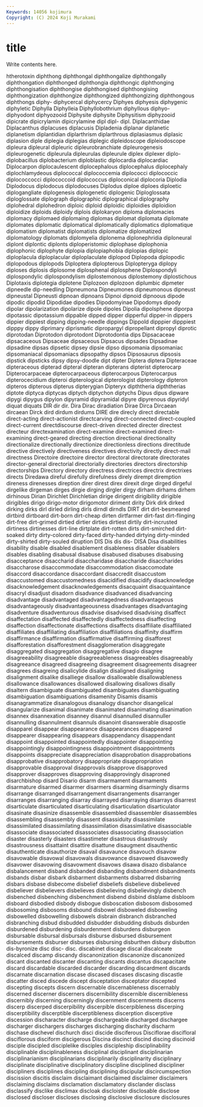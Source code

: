 ```yaml
---
Keywords: 14056 kojimura
Copyright: (C) 2024 Koji Murakami
---
```


# title

Write contents here.



htherotoxin diphthong diphthongal diphthongalize diphthongally
diphthongation diphthonged diphthongia diphthongic diphthonging diphthongisation diphthongise diphthongised diphthongising diphthongization
diphthongize diphthongized diphthongizing diphthongous diphthongs diphy- diphycercal diphycercy Diphyes diphyesis
diphygenic diphyletic Diphylla Diphylleia Diphyllobothrium diphyllous diphyo- diphyodont diphyozooid Diphysite
diphysite Diphysitism diphyzooid dipicrate dipicrylamin dipicrylamine dipl dipl- dipl. Diplacanthidae
Diplacanthus diplacuses diplacusis Dipladenia diplanar diplanetic diplanetism diplantidian diplarthrism diplarthrous
diplasiasmus diplasic diplasion diple diplegia diplegias diplegic dipleidoscope dipleiodoscope dipleura
dipleural dipleuric dipleurobranchiate dipleurogenesis dipleurogenetic dipleurula dipleurulas dipleurule diplex diplexer
diplo- diplobacillus diplobacterium diploblastic diplocardia diplocardiac Diplocarpon diplocaulescent diplocephalous diplocephalus
diplocephaly diplochlamydeous diplococcal diplococcemia diplococci diplococcic diplococcocci diplococcoid diplococcus diploconical
diplocoria Diplodia Diplodocus diplodocus diplodocuses Diplodus diploe diploes diploetic diplogangliate
diplogenesis diplogenetic diplogenic Diploglossata diploglossate diplograph diplographic diplographical diplography diplohedral
diplohedron diploic diploid diploidic diploidies diploidion diploidize diploids diploidy diplois
diplokaryon diploma diplomacies diplomacy diplomaed diplomaing diplomas diplomat diplomata diplomate
diplomates diplomatic diplomatical diplomatically diplomatics diplomatique diplomatism diplomatist diplomatists diplomatize
diplomatized diplomatology diplomats diplomyelia diplonema diplonephridia diploneural diplont diplontic diplonts
diploperistomic diplophase diplophonia diplophonic diplophyte diplopia diplopiaphobia diplopias diplopic diploplacula
diploplacular diploplaculate diplopod Diplopoda diplopodic diplopodous diplopods Diploptera diplopterous Diplopteryga
diplopy diploses diplosis diplosome diplosphenal diplosphene Diplospondyli diplospondylic diplospondylism diplostemonous
diplostemony diplostichous Diplotaxis diplotegia diplotene Diplozoon diplozoon diplumbic dipmeter dipneedle
dip-needling Dipneumona Dipneumones dipneumonous dipneust dipneustal Dipneusti dipnoan dipnoans Dipnoi
dipnoid dipnoous dipode dipodic dipodid Dipodidae dipodies Dipodomyinae Dipodomys dipody
dipolar dipolarization dipolarize dipole dipoles Dipolia dipolsphene diporpa dipotassic dipotassium
dippable dipped dipper dipperful dipper-in dippers dippier dippiest dipping dipping-needle
dippings Dippold dipppier dipppiest dipppy dippy diprimary diprismatic dipropargyl dipropellant
dipropyl diprotic diprotodan Diprotodon diprotodont Diprotodontia dips Dipsacaceae dipsacaceous Dipsaceae
dipsaceous Dipsacus dipsades Dipsadinae dipsadine dipsas dipsetic dipsey dipsie dipso
dipsomania dipsomaniac dipsomaniacal dipsomaniacs dipsopathy dipsos Dipsosaurus dipsosis dipstick dipsticks
dipsy dipsy-doodle dipt dipter Diptera diptera Dipteraceae dipteraceous dipterad dipteral
dipteran dipterans dipterist dipterocarp Dipterocarpaceae dipterocarpaceous dipterocarpous Dipterocarpus dipterocecidium dipteroi
dipterological dipterologist dipterology dipteron dipteros dipterous dipterus dipterygian Dipteryx dipththeria
dipththerias diptote diptyca diptycas diptych diptychon diptychs Dipus dipus dipware
dipygi dipygus dipylon dipyramid dipyramidal dipyre dipyrenous dipyridyl diquat diquats
DIR dir dir. Dira Dirac diradiation Dirae Dirca Dircaean dircaean
Dirck dird dirdum dirdums DIRE dire direcly direct directable direct-acting
direct-actionist directcarving direct-connected direct-coupled direct-current directdiscourse direct-driven directed directer directest
directeur directexamination direct-examine direct-examined direct-examining direct-geared directing direction directional directionality
directionalize directionally directionize directionless directions directitude directive directively directiveness directives
directivity directly direct-mail directness Directoire directoire director directoral directorate directorates
director-general directorial directorially directories directors directorship directorships Directory directory directress
directrices directrix directrixes directs Diredawa direful direfully direfulness direly dirempt
diremption direness direnesses direption direr direst direx direxit dirge dirged
dirgeful dirgelike dirgeman dirges dirgie dirging dirgler dirgy dirham dirhams
dirhem dirhinous Dirian Dirichlet Dirichletian dirige dirigent dirigibility dirigible dirigibles
dirigo dirigo-motor dirigomotor diriment dirity Dirk dirk dirked dirking dirks
dirl dirled dirling dirls dirndl dirndls DIRT dirt dirt-besmeared dirtbird
dirtboard dirt-born dirt-cheap dirten dirtfarmer dirt-fast dirt-flinging dirt-free dirt-grimed dirtied
dirtier dirties dirtiest dirtily dirt-incrusted dirtiness dirtinesses dirt-line dirtplate dirt-rotten
dirts dirt-smirched dirt-soaked dirty dirty-colored dirty-faced dirty-handed dirtying dirty-minded dirty-shirted
dirty-souled diruption DIS Dis dis dis- DISA Disa disabilities disability
disable disabled disablement disableness disabler disablers disables disabling disabusal disabuse
disabused disabuses disabusing disacceptance disaccharid disaccharidase disaccharide disaccharides disaccharose disaccommodate
disaccommodation disaccomodate disaccord disaccordance disaccordant disaccredit disaccustom disaccustomed disaccustomedness disacidified
disacidify disacknowledge disacknowledgement disacknowledgements disacquaint disacquaintance disacryl disadjust disadorn disadvance
disadvanced disadvancing disadvantage disadvantaged disadvantagedness disadvantageous disadvantageously disadvantageousness disadvantages disadvantaging
disadventure disadventurous disadvise disadvised disadvising disaffect disaffectation disaffected disaffectedly disaffectedness
disaffecting disaffection disaffectionate disaffections disaffects disaffiliate disaffiliated disaffiliates disaffiliating disaffiliation
disaffiliations disaffinity disaffirm disaffirmance disaffirmation disaffirmative disaffirming disafforest disafforestation disafforestment
disagglomeration disaggregate disaggregated disaggregation disaggregative disagio disagree disagreeability disagreeable disagreeableness
disagreeables disagreeably disagreeance disagreed disagreeing disagreement disagreements disagreer disagrees disagreing
disalicylide disalign disaligned disaligning disalignment disalike disalliege disallow disallowable disallowableness
disallowance disallowances disallowed disallowing disallows disally disaltern disambiguate disambiguated disambiguates
disambiguating disambiguation disambiguations disamenity Disamis disamis disanagrammatize disanalogous disanalogy disanchor
disangelical disangularize disanimal disanimate disanimated disanimating disanimation disannex disannexation disanney
disannul disannulled disannuller disannulling disannulment disannuls disanoint disanswerable disapostle disapparel
disappear disappearance disappearances disappeared disappearer disappearing disappears disappendancy disappendant disappoint
disappointed disappointedly disappointer disappointing disappointingly disappointingness disappointment disappointments disappoints disappreciate
disappreciation disapprobation disapprobations disapprobative disapprobatory disappropriate disappropriation disapprovable disapproval disapprovals
disapprove disapproved disapprover disapproves disapproving disapprovingly disaproned disarchbishop disard Disario
disarm disarmament disarmaments disarmature disarmed disarmer disarmers disarming disarmingly disarms
disarrange disarranged disarrangement disarrangements disarranger disarranges disarranging disarray disarrayed disarraying
disarrays disarrest disarticulate disarticulated disarticulating disarticulation disarticulator disasinate disasinize disassemble
disassembled disassembler disassembles disassembling disassembly disassent disassiduity disassimilate disassimilated disassimilating
disassimilation disassimilative disassociable disassociate disassociated disassociates disassociating disassociation disaster disasterly
disasters disastimeter disastrous disastrously disastrousness disattaint disattire disattune disaugment disauthentic
disauthenticate disauthorize disavail disavaunce disavouch disavow disavowable disavowal disavowals disavowance
disavowed disavowedly disavower disavowing disavowment disavows disawa disazo disbalance disbalancement
disband disbanded disbanding disbandment disbandments disbands disbar disbark disbarment disbarments
disbarred disbarring disbars disbase disbecome disbelief disbeliefs disbelieve disbelieved disbeliever
disbelievers disbelieves disbelieving disbelievingly disbench disbenched disbenching disbenchment disbend disbind
disblame disbloom disboard disbodied disbody disbogue disboscation disbosom disbosomed disbosoming
disbosoms disbound disbowel disboweled disboweling disbowelled disbowelling disbowels disbrain disbranch
disbranched disbranching disbud disbudded disbudder disbudding disbuds disburden disburdened disburdening
disburdenment disburdens disburgeon disbursable disbursal disbursals disburse disbursed disbursement disbursements
disburser disburses disbursing disburthen disbury disbutton dis-byronize disc disc- disc.
discabinet discage discal discalceate discalced discamp discandy discanonization discanonize discanonized
discant discanted discanter discanting discants discantus discapacitate discard discardable discarded
discarder discarding discardment discards discarnate discarnation discase discased discases discasing
discastle discatter disced discede discept disceptation disceptator discepted discepting discepts
discern discernable discernableness discernably discerned discerner discerners discernibility discernible discernibleness
discernibly discerning discerningly discernment discernments discerns discerp discerped discerpibility discerpible
discerpibleness discerping discerptibility discerptible discerptibleness discerption discerptive discession discharacter discharge
dischargeable discharged dischargee discharger dischargers discharges discharging discharity discharm dischase
dischevel dischurch disci discide disciferous Disciflorae discifloral disciflorous disciform discigerous
Discina discinct discind discing discinoid disciple discipled disciplelike disciples discipleship
disciplinability disciplinable disciplinableness disciplinal disciplinant disciplinarian disciplinarianism disciplinarians disciplinarily disciplinarity
disciplinary disciplinate disciplinative disciplinatory discipline disciplined discipliner discipliners disciplines discipling
disciplining discipular discircumspection discission discitis disclaim disclaimant disclaimed disclaimer disclaimers
disclaiming disclaims disclamation disclamatory disclander disclass disclassify disclike disclimax discloak
discloister disclosable disclose disclosed discloser discloses disclosing disclosive disclosure disclosures
